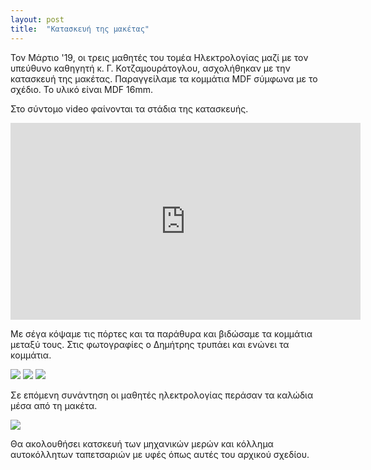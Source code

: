 ```yaml
---
layout: post
title:  "Κατασκευή της μακέτας"
---
```

<p>Τον Μάρτιο '19, οι τρεις μαθητές του τομέα Ηλεκτρολογίας μαζί με τον υπεύθυνο καθηγητή κ. Γ. Κοτζαμουράτογλου, ασχολήθηκαν με την κατασκευή της μακέτας. Παραγγείλαμε τα κομμάτια MDF σύμφωνα με το σχέδιο. Το υλικό είναι MDF 16mm.<p>
<p>Στο σύντομο video φαίνονται τα στάδια της κατασκευής.</p>
<iframe width="560" height="315" src="https://www.youtube.com/embed/n11vyItty58" frameborder="0" allow="accelerometer; autoplay; encrypted-media; gyroscope; picture-in-picture" allowfullscreen></iframe>
<p>Με σέγα κόψαμε τις πόρτες και τα παράθυρα και βιδώσαμε τα κομμάτια μεταξύ τους. Στις φωτογραφίες ο Δημήτρης τρυπάει και ενώνει τα κομμάτια.</p>
<img src="{{ "/assets/images/katask_mak1.jpg" | relative_url }}">
<img src="{{ "/assets/images/katask_mak2.jpg" | relative_url }}">
<img src="{{ "/assets/images/katask_mak3.jpg" | relative_url }}">
<p>Σε επόμενη συνάντηση οι μαθητές ηλεκτρολογίας περάσαν τα καλώδια μέσα από τη μακέτα.</p>
<img src="{{ "/assets/images/katask_mak4.jpg" | relative_url }}">
<p>Θα ακολουθήσει κατσκευή των μηχανικών μερών και κόλλημα αυτοκόλλητων ταπετσαριών με υφές όπως αυτές του αρχικού σχεδίου.</p>


